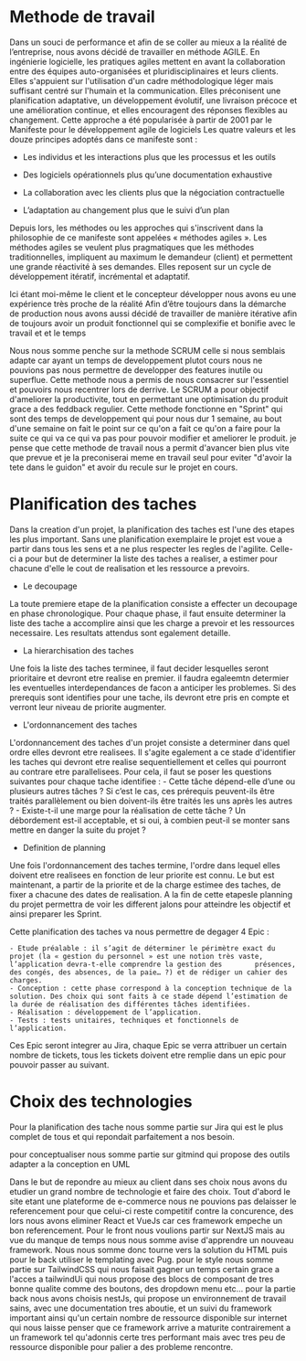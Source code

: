 # Methode de travail
Dans un souci de performance et afin de se coller au mieux a la réalité de l’entreprise, nous avons décidé de travailler en méthode AGILE.
En ingénierie logicielle, les pratiques agiles mettent en avant la collaboration entre des équipes auto-organisées et pluridisciplinaires et leurs clients. Elles s'appuient sur l'utilisation d'un cadre méthodologique léger mais suffisant centré sur l'humain et la communication. Elles préconisent une planification adaptative, un développement évolutif, une livraison précoce et une amélioration continue, et elles encouragent des réponses flexibles au changement.
Cette approche a été popularisée à partir de 2001 par le Manifeste pour le développement agile de logiciels Les quatre valeurs et les douze principes adoptés dans ce manifeste sont :
- Les individus et les interactions plus que les processus et les outils

- Des logiciels opérationnels plus qu’une documentation exhaustive

- La collaboration avec les clients plus que la négociation contractuelle

- L’adaptation au changement plus que le suivi d’un plan

Depuis lors, les méthodes ou les approches qui s'inscrivent dans la philosophie de ce manifeste sont appelées « méthodes agiles ».
Les méthodes agiles se veulent plus pragmatiques que les méthodes traditionnelles, impliquent au maximum le demandeur (client) et permettent une grande réactivité à ses demandes. Elles reposent sur un cycle de développement itératif, incrémental et adaptatif.

Ici étant moi-même le client et le concepteur développer nous avons eu une expérience très proche de la réalité
Afin d’être toujours dans la démarche de production nous avons aussi décidé de travailler de manière itérative afin de toujours avoir un produit fonctionnel qui se complexifie et bonifie avec le travail et et le temps

Nous nous somme penche sur la methode SCRUM celle si nous semblais adapte car ayant un temps de developpement plutot cours nous ne pouvions pas nous permettre de developper des features 
inutile ou superflue. Cette methode nous a permis de nous consacrer sur l'essentiel et pouvoirs nous recentrer lors de derrive.
Le SCRUM a pour objectif d'ameliorer la productivite, tout en permettant une optimisation du produit grace a des feddback regulier. Cette methode fonctionne en "Sprint" qui sont des temps 
de developpement qui pour nous dur 1 semaine, au bout d'une semaine on fait le point sur ce qu'on a fait ce qu'on a faire pour la suite ce qui va ce qui va pas pour pouvoir modifier et ameliorer le produit.
je pense que cette methode de travail nous a permit d'avancer bien plus vite que prevue et je la preconiserai meme en travail seul pour eviter "d'avoir la tete dans le guidon" et avoir du recule sur le projet en cours.

# Planification des taches

Dans la creation d'un projet, la planification des taches est l'une des etapes les plus important. Sans une planification exemplaire le projet est voue a partir dans tous les sens et a ne plus respecter les regles de l'agilite.
Celle-ci a pour but de determiner la liste des taches a realiser, a estimer pour chacune d'elle le cout de realisation et les ressource a prevoirs.

- Le decoupage

La toute premiere etape de la planification consiste a effecter un decoupage en phase chronologique. Pour chaque phase, il faut ensuite determiner la liste des tache a accomplire ainsi que les charge a prevoir et les ressources necessaire. Les resultats attendus sont egalement detaille.

- La hierarchisation des taches

Une fois la liste des taches terminee, il faut decider lesquelles seront prioritaire et devront etre realise en premier. il faudra egaleemtn determier les eventuelles interdependances de facon a anticiper les problemes. Si des prerequis sont identifies pour une tache, ils devront etre pris en compte et verront leur niveau de priorite augmenter.

- L'ordonnancement des taches

L'ordonnancement des taches d'un projet consiste a determiner dans quel ordre elles devront etre realisees. Il s'agite egalement a ce stade d'identifier les taches qui devront etre realise sequentiellement et celles qui pourront au contrare etre parallelisees.
Pour cela, il faut se poser les questions suivantes pour chaque tache identifiee :
    - Cette tâche dépend-elle d’une ou plusieurs autres tâches ? Si c’est le cas, ces prérequis peuvent-ils être traités parallèlement ou bien doivent-ils être traités les uns après les autres ?
    - Existe-t-il une marge pour la réalisation de cette tâche ? Un débordement est-il acceptable, et si oui, à combien peut-il se monter sans mettre en danger la suite du projet ?

- Definition de planning

Une fois l'ordonnancement des taches termine, l'ordre dans lequel elles doivent etre realisees en fonction de leur priorite est connu. Le but est maintenant, a partir de la priorite et de la charge estimee des taches, de fixer a chacune des dates de realisation. A la fin de cette etapesle planning du projet permettra de voir les different jalons pour atteindre les objectif et ainsi preparer les Sprint.

Cette planification des taches va nous permettre de degager 4 Epic :

    - Etude préalable : il s’agit de déterminer le périmètre exact du projet (la « gestion du personnel » est une notion très vaste, l’application devra-t-elle comprendre la gestion des        présences, des congés, des absences, de la paie… ?) et de rédiger un cahier des charges.
    - Conception : cette phase correspond à la conception technique de la solution. Des choix qui sont faits à ce stade dépend l’estimation de la durée de réalisation des différentes tâches identifiées.
    - Réalisation : développement de l’application.
    - Tests : tests unitaires, techniques et fonctionnels de l’application.

Ces Epic seront integrer au Jira, chaque Epic se verra attribuer un certain nombre de tickets, tous les tickets doivent etre remplie dans un epic pour pouvoir passer au suivant.

# Choix des technologies

Pour la planification des tache nous somme partie sur Jira qui est le plus complet de tous et qui repondait parfaitement a nos besoin.

pour conceptualiser nous somme partie sur gitmind qui propose des outils adapter a la conception en UML

Dans le but de repondre au mieux au client dans ses choix nous avons du etudier un grand nombre de technologie et faire des choix.
Tout d'abord le site etant une plateforme de e-commerce nous ne pouvions pas delaisser le referencement pour que celui-ci reste competitif contre la concurence, des lors nous avons eliminer React et VueJs car ces framework empeche un bon referencement.
Pour le front nous voulions partir sur NextJS mais au vue du manque de temps nous nous somme avise d'apprendre un nouveau framework. Nous nous somme donc tourne vers la solution du HTML puis pour le back utiliser le templating avec Pug. pour le style nous somme partie sur TailwindCSS qui nous faisait gagner un temps certain grace a l'acces a tailwindUi qui nous propose des blocs de composant de tres bonne qualite comme des boutons, des dropdown menu etc...
pour la partie back nous avons choisis nestJs, qui propose un environnement de travail sains, avec une documentation tres aboutie, et un suivi du framework important ainsi qu'un certain nombre de ressource disponible sur internet qui nous laisse penser que ce framework arrive a maturite contrairement a un framework tel qu'adonnis certe tres performant mais avec tres peu de ressource disponible pour palier a des probleme rencontre.
